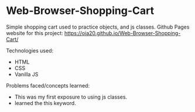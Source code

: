 # Web-Browser-Shopping-Cart
Simple shopping cart used to practice objects, and js classes.
Github Pages website for this project: https://oia20.github.io/Web-Browser-Shopping-Cart/

Technologies used:
- HTML
- CSS
- Vanilla JS

  
Problems faced/concepts learned:
- This was my first exposure to using js classes.
- learned the this keyword.
